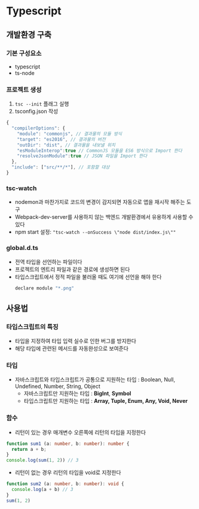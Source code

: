 # Typescript
## 개발환경 구축
### 기본 구성요소
- typescript
- ts-node

### 프로젝트 생성
1. `tsc --init` 플래그 실행
2. tsconfig.json 작성
```javascript 
{
  "compilerOptions": {
    "module": "commonjs", // 결과물의 모듈 방식
    "target": "es2016", // 결과물의 버전
    "outDir": "dist", // 결과물을 내보낼 위치
    "esModuleInterop":true // CommonJS 모듈을 ES6 방식으로 Import 한다
    "resolveJsonModule":true // JSON 파일을 Import 한다
  },
  "include": ["src/**/*"], // 포함할 대상
}
```

### tsc-watch
- nodemon과 마찬가지로 코드의 변경이 감지되면 자동으로 앱을 재시작 해주는 도구
- Webpack-dev-server를 사용하지 않는 백엔드 개발환경에서 유용하게 사용할 수 있다
- npm start 설정: `"tsc-watch --onSuccess \"node dist/index.js\""`

### global.d.ts
- 전역 타입을 선언하는 파일이다
- 프로젝트의 엔트리 파일과 같은 경로에 생성하면 된다
- 타입스크립트에서 정적 파일을 불러올 때도 여기에 선언을 해야 한다
  ```javascript 
  declare module "*.png"
  ```


## 사용법
### 타입스크립트의 특징

* 타입을 지정하여 타입 입력 실수로 인한 버그를 방지한다
* 해당 타입에 관련된 메서드를 자동완성으로 보여준다

### 타입

- 자바스크립트와 타입스크립트가 공통으로 지원하는 타입 : Boolean, Null, Undefined, Number, String, Object
  - 자바스크립트만 지원하는 타입 : **BigInt**, **Symbol**
  - 타입스크립트만 지원하는 타입 : **Array, Tuple, Enum, Any, Void, Never**

### 함수
- 리턴이 있는 경우 매개변수 오른쪽에 리턴의 타입을 지정한다
```typescript
function sum1 (a: number, b: number): number {
  return a + b;
}
console.log(sum(1, 2)) // 3
```

- 리턴이 없는 경우 리턴의 타입을 void로 지정한다
```typescript
function sum2 (a: number, b: number): void {
  console.log(a + b) // 3
}
sum(1, 2)
```
